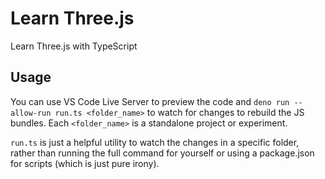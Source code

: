 # Learn Three.js

Learn Three.js with TypeScript

## Usage

You can use VS Code Live Server to preview the code and `deno run --allow-run run.ts <folder_name>` to watch for changes to rebuild the JS bundles. Each `<folder_name>` is a standalone project or experiment.

`run.ts` is just a helpful utility to watch the changes in a specific folder, rather than running the full command for yourself or using a package.json for scripts (which is just pure irony).
